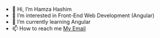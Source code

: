 - 👋 Hi, I’m Hamza Hashim
- 👀 I’m interested in Front-End Web Development (Angular)
- 🌱 I’m currently learning Angular
- 📫 How to reach me [My Email](mailto:hamzahshm98@gmail.com)

